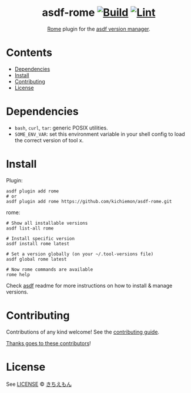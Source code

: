 <div align="center">

# asdf-rome [![Build](https://github.com/kichiemon/asdf-rome/actions/workflows/build.yml/badge.svg)](https://github.com/kichiemon/asdf-rome/actions/workflows/build.yml) [![Lint](https://github.com/kichiemon/asdf-rome/actions/workflows/lint.yml/badge.svg)](https://github.com/kichiemon/asdf-rome/actions/workflows/lint.yml)


[Rome](https://rome.tools/) plugin for the [asdf version manager](https://asdf-vm.com).

</div>

# Contents

- [Dependencies](#dependencies)
- [Install](#install)
- [Contributing](#contributing)
- [License](#license)

# Dependencies

- `bash`, `curl`, `tar`: generic POSIX utilities.
- `SOME_ENV_VAR`: set this environment variable in your shell config to load the correct version of tool x.

# Install

Plugin:

```shell
asdf plugin add rome
# or
asdf plugin add rome https://github.com/kichiemon/asdf-rome.git
```

rome:

```shell
# Show all installable versions
asdf list-all rome

# Install specific version
asdf install rome latest

# Set a version globally (on your ~/.tool-versions file)
asdf global rome latest

# Now rome commands are available
rome help
```

Check [asdf](https://github.com/asdf-vm/asdf) readme for more instructions on how to
install & manage versions.

# Contributing

Contributions of any kind welcome! See the [contributing guide](contributing.md).

[Thanks goes to these contributors](https://github.com/kichiemon/asdf-rome/graphs/contributors)!

# License

See [LICENSE](LICENSE) © [きちえもん](https://github.com/kichiemon/)
